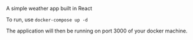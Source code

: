 A simple weather app built in React

To run, use ```docker-compose up -d```

The application will then be running on port 3000 of your docker machine.